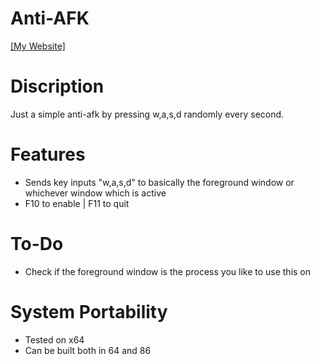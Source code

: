 # Anti-AFK
[[My Website]](http://sagaanpillai.com/)

# Discription
Just a simple anti-afk by pressing w,a,s,d randomly every second.

# Features
- Sends key inputs "w,a,s,d" to basically the foreground window or whichever window which is active
- F10 to enable | F11 to quit

# To-Do
- Check if the foreground window is the process you like to use this on

# System Portability 
- Tested on x64
- Can be built both in 64 and 86
